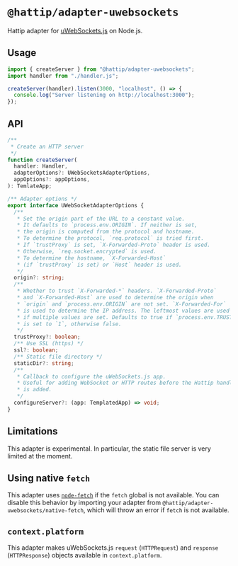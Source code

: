 # `@hattip/adapter-uwebsockets`

Hattip adapter for [uWebSockets.js](https://github.com/uNetworking/uWebSockets.js) on Node.js.

## Usage

```js
import { createServer } from "@hattip/adapter-uwebsockets";
import handler from "./handler.js";

createServer(handler).listen(3000, "localhost", () => {
  console.log("Server listening on http://localhost:3000");
});
```

## API

```ts
/**
 * Create an HTTP server
 */
function createServer(
  handler: Handler,
  adapterOptions?: UWebSocketsAdapterOptions,
  appOptions?: appOptions,
): TemlateApp;

/** Adapter options */
export interface UWebSocketAdapterOptions {
  /**
   * Set the origin part of the URL to a constant value.
   * It defaults to `process.env.ORIGIN`. If neither is set,
   * the origin is computed from the protocol and hostname.
   * To determine the protocol, `req.protocol` is tried first.
   * If `trustProxy` is set, `X-Forwarded-Proto` header is used.
   * Otherwise, `req.socket.encrypted` is used.
   * To determine the hostname, `X-Forwarded-Host`
   * (if `trustProxy` is set) or `Host` header is used.
   */
  origin?: string;
  /**
   * Whether to trust `X-Forwarded-*` headers. `X-Forwarded-Proto`
   * and `X-Forwarded-Host` are used to determine the origin when
   * `origin` and `process.env.ORIGIN` are not set. `X-Forwarded-For`
   * is used to determine the IP address. The leftmost values are used
   * if multiple values are set. Defaults to true if `process.env.TRUST_PROXY`
   * is set to `1`, otherwise false.
   */
  trustProxy?: boolean;
  /** Use SSL (https) */
  ssl?: boolean;
  /** Static file directory */
  staticDir?: string;
  /**
   * Callback to configure the uWebSockets.js app.
   * Useful for adding WebSocket or HTTP routes before the Hattip handler
   * is added.
   */
  configureServer?: (app: TemplatedApp) => void;
}
```

## Limitations

This adapter is experimental. In particular, the static file server is very limited at the moment.

## Using native `fetch`

This adapter uses [`node-fetch`](https://github.com/node-fetch/node-fetch) if the `fetch` global is not available. You can disable this behavior by importing your adapter from `@hattip/adapter-uwebsockets/native-fetch`, which will throw an error if `fetch` is not available.

## `context.platform`

This adapter makes uWebSockets.js `request` (`HTTPRequest`) and `response` (`HTTPResponse`) objects available in `context.platform`.
